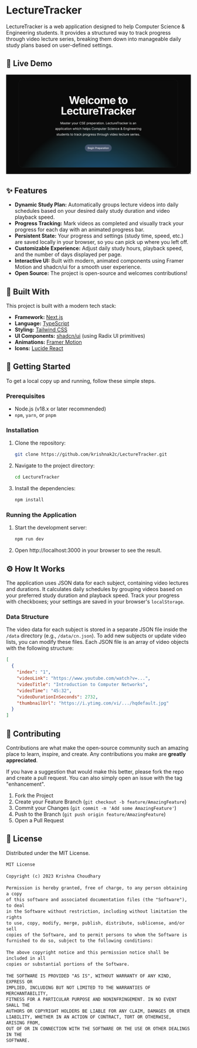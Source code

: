 # LectureTracker

LectureTracker is a web application designed to help Computer Science & Engineering students. It provides a structured way to track progress through video lecture series, breaking them down into manageable daily study plans based on user-defined settings.

## 🚀 Live Demo
<div align="center">
    <a href="https://cselecturetracker.vercel.app" target="_blank">
      <img src="public/image.png" alt="Project Banner">
    </a>
  <br />
</div>

## ✨ Features

- **Dynamic Study Plan:** Automatically groups lecture videos into daily schedules based on your desired daily study duration and video playback speed.
- **Progress Tracking:** Mark videos as completed and visually track your progress for each day with an animated progress bar.
- **Persistent State:** Your progress and settings (study time, speed, etc.) are saved locally in your browser, so you can pick up where you left off.
- **Customizable Experience:** Adjust daily study hours, playback speed, and the number of days displayed per page.
- **Interactive UI:** Built with modern, animated components using Framer Motion and shadcn/ui for a smooth user experience.
- **Open Source:** The project is open-source and welcomes contributions!

## 🚀 Built With

This project is built with a modern tech stack:

- **Framework:** [Next.js](https://nextjs.org/)
- **Language:** [TypeScript](https://www.typescriptlang.org/)
- **Styling:** [Tailwind CSS](https://tailwindcss.com/)
- **UI Components:** [shadcn/ui](https://ui.shadcn.com/) (using Radix UI primitives)
- **Animations:** [Framer Motion](https://www.framer.com/motion/)
- **Icons:** [Lucide React](https://lucide.dev/)

## 🏁 Getting Started

To get a local copy up and running, follow these simple steps.

### Prerequisites

- Node.js (v18.x or later recommended)
- `npm`, `yarn`, or `pnpm`

### Installation

1.  Clone the repository:
    ```sh
    git clone https://github.com/krishnak2c/LectureTracker.git
    ```
2.  Navigate to the project directory:
    ```sh
    cd LectureTracker
    ```
3.  Install the dependencies:
    ```sh
    npm install
    ```

### Running the Application

1.  Start the development server:
    ```sh
    npm run dev
    ```
2.  Open http://localhost:3000 in your browser to see the result.

## ⚙️ How It Works

The application uses JSON data for each subject, containing video lectures and durations. It calculates daily schedules by grouping videos based on your preferred study duration and playback speed. Track your progress with checkboxes; your settings are saved in your browser's `localStorage`.

### Data Structure

The video data for each subject is stored in a separate JSON file inside the `/data` directory (e.g., `/data/cn.json`). To add new subjects or update video lists, you can modify these files. Each JSON file is an array of video objects with the following structure:

```json
[
  {
    "index": "1",
    "videoLink": "https://www.youtube.com/watch?v=...",
    "videoTitle": "Introduction to Computer Networks",
    "videoTime": "45:32",
    "videoDurationInSeconds": 2732,
    "thumbnailUrl": "https://i.ytimg.com/vi/.../hqdefault.jpg"
  }
]
```

## 🤝 Contributing

Contributions are what make the open-source community such an amazing place to learn, inspire, and create. Any contributions you make are **greatly appreciated**.

If you have a suggestion that would make this better, please fork the repo and create a pull request. You can also simply open an issue with the tag "enhancement".

1.  Fork the Project
2.  Create your Feature Branch (`git checkout -b feature/AmazingFeature`)
3.  Commit your Changes (`git commit -m 'Add some AmazingFeature'`)
4.  Push to the Branch (`git push origin feature/AmazingFeature`)
5.  Open a Pull Request

## 📜 License

Distributed under the MIT License.

```
MIT License

Copyright (c) 2023 Krishna Choudhary

Permission is hereby granted, free of charge, to any person obtaining a copy
of this software and associated documentation files (the "Software"), to deal
in the Software without restriction, including without limitation the rights
to use, copy, modify, merge, publish, distribute, sublicense, and/or sell
copies of the Software, and to permit persons to whom the Software is
furnished to do so, subject to the following conditions:

The above copyright notice and this permission notice shall be included in all
copies or substantial portions of the Software.

THE SOFTWARE IS PROVIDED "AS IS", WITHOUT WARRANTY OF ANY KIND, EXPRESS OR
IMPLIED, INCLUDING BUT NOT LIMITED TO THE WARRANTIES OF MERCHANTABILITY,
FITNESS FOR A PARTICULAR PURPOSE AND NONINFRINGEMENT. IN NO EVENT SHALL THE
AUTHORS OR COPYRIGHT HOLDERS BE LIABLE FOR ANY CLAIM, DAMAGES OR OTHER
LIABILITY, WHETHER IN AN ACTION OF CONTRACT, TORT OR OTHERWISE, ARISING FROM,
OUT OF OR IN CONNECTION WITH THE SOFTWARE OR THE USE OR OTHER DEALINGS IN THE
SOFTWARE.
```